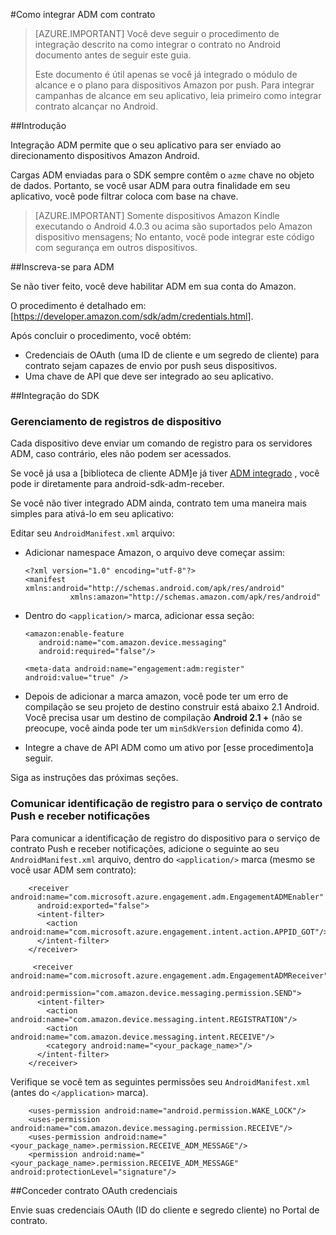<properties
    pageTitle="Integração do Android SDK do Azure contrato móvel"
    description="Últimas atualizações e procedimentos para Android SDK para contrato de celular do Azure"
    services="mobile-engagement"
    documentationCenter="mobile"
    authors="piyushjo"
    manager="dwrede"
    editor="" />

<tags
    ms.service="mobile-engagement"
    ms.workload="mobile"
    ms.tgt_pltfrm="mobile-android"
    ms.devlang="Java"
    ms.topic="article"
    ms.date="08/19/2016"
    ms.author="piyushjo" />


#<a name="how-to-integrate-adm-with-engagement"></a>Como integrar ADM com contrato

> [AZURE.IMPORTANT] Você deve seguir o procedimento de integração descrito na como integrar o contrato no Android documento antes de seguir este guia.
>
> Este documento é útil apenas se você já integrado o módulo de alcance e o plano para dispositivos Amazon por push. Para integrar campanhas de alcance em seu aplicativo, leia primeiro como integrar contrato alcançar no Android.

##<a name="introduction"></a>Introdução

Integração ADM permite que o seu aplicativo para ser enviado ao direcionamento dispositivos Amazon Android.

Cargas ADM enviadas para o SDK sempre contêm o `azme` chave no objeto de dados. Portanto, se você usar ADM para outra finalidade em seu aplicativo, você pode filtrar coloca com base na chave.

> [AZURE.IMPORTANT] Somente dispositivos Amazon Kindle executando o Android 4.0.3 ou acima são suportados pelo Amazon dispositivo mensagens; No entanto, você pode integrar este código com segurança em outros dispositivos.

##<a name="sign-up-to-adm"></a>Inscreva-se para ADM

Se não tiver feito, você deve habilitar ADM em sua conta do Amazon.

O procedimento é detalhado em: [<https://developer.amazon.com/sdk/adm/credentials.html>].

Após concluir o procedimento, você obtém:

-   Credenciais de OAuth (uma ID de cliente e um segredo de cliente) para contrato sejam capazes de envio por push seus dispositivos.
-   Uma chave de API que deve ser integrado ao seu aplicativo.

##<a name="sdk-integration"></a>Integração do SDK

### <a name="managing-device-registrations"></a>Gerenciamento de registros de dispositivo

Cada dispositivo deve enviar um comando de registro para os servidores ADM, caso contrário, eles não podem ser acessados.

Se você já usa a [biblioteca de cliente ADM]e já tiver [ADM integrado] , você pode ir diretamente para android-sdk-adm-receber.

Se você não tiver integrado ADM ainda, contrato tem uma maneira mais simples para ativá-lo em seu aplicativo:

Editar seu `AndroidManifest.xml` arquivo:

-   Adicionar namespace Amazon, o arquivo deve começar assim:

        <?xml version="1.0" encoding="utf-8"?>
        <manifest xmlns:android="http://schemas.android.com/apk/res/android"
                  xmlns:amazon="http://schemas.amazon.com/apk/res/android"

-   Dentro do `<application/>` marca, adicionar essa seção:

        <amazon:enable-feature
           android:name="com.amazon.device.messaging"
           android:required="false"/>

        <meta-data android:name="engagement:adm:register" android:value="true" />

-   Depois de adicionar a marca amazon, você pode ter um erro de compilação se seu projeto de destino construir está abaixo 2.1 Android. Você precisa usar um destino de compilação **Android 2.1 +** (não se preocupe, você ainda pode ter um `minSdkVersion` definida como 4).
-   Integre a chave de API ADM como um ativo por [esse procedimento]a seguir.

Siga as instruções das próximas seções.

### <a name="communicate-registration-id-to-the-engagement-push-service-and-receive-notifications"></a>Comunicar identificação de registro para o serviço de contrato Push e receber notificações

Para comunicar a identificação de registro do dispositivo para o serviço de contrato Push e receber notificações, adicione o seguinte ao seu `AndroidManifest.xml` arquivo, dentro do `<application/>` marca (mesmo se você usar ADM sem contrato):

        <receiver android:name="com.microsoft.azure.engagement.adm.EngagementADMEnabler"
          android:exported="false">
          <intent-filter>
            <action android:name="com.microsoft.azure.engagement.intent.action.APPID_GOT"/>
          </intent-filter>
        </receiver>

         <receiver android:name="com.microsoft.azure.engagement.adm.EngagementADMReceiver"
           android:permission="com.amazon.device.messaging.permission.SEND">
          <intent-filter>
            <action android:name="com.amazon.device.messaging.intent.REGISTRATION"/>
            <action android:name="com.amazon.device.messaging.intent.RECEIVE"/>
            <category android:name="<your_package_name>"/>
          </intent-filter>
        </receiver>   

Verifique se você tem as seguintes permissões seu `AndroidManifest.xml` (antes do `</application>` marca).

        <uses-permission android:name="android.permission.WAKE_LOCK"/>
        <uses-permission android:name="com.amazon.device.messaging.permission.RECEIVE"/>
        <uses-permission android:name="<your_package_name>.permission.RECEIVE_ADM_MESSAGE"/>
        <permission android:name="<your_package_name>.permission.RECEIVE_ADM_MESSAGE" android:protectionLevel="signature"/>

##<a name="grant-engagement-oauth-credentials"></a>Conceder contrato OAuth credenciais

Envie suas credenciais OAuth (ID do cliente e segredo cliente) no Portal de contrato.

[< https://developer.amazon.com/sdk/adm/credentials.html>]:https://developer.amazon.com/sdk/adm/credentials.html
[Biblioteca de cliente do ADM]:https://developer.amazon.com/sdk/adm/setup.html
[ADM integrado]:https://developer.amazon.com/sdk/adm/integrating-app.html
[Este procedimento]:https://developer.amazon.com/sdk/adm/integrating-app.html#Asset
